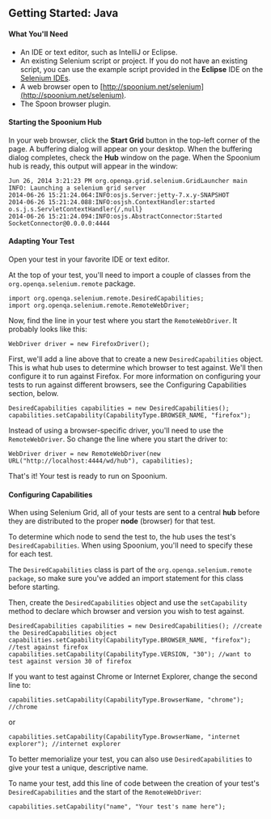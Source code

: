 ## Getting Started: Java

#### What You'll Need

- An IDE or text editor, such as IntelliJ or Eclipse. 
- An existing Selenium script or project. If you do not have an existing script, you can use the example script provided in the **Eclipse** IDE on the [Selenium IDEs](http://spoonium.net/ides). 
- A web browser open to [http://spoonium.net/selenium](http://spoonium.net/selenium).
- The Spoon browser plugin. 

#### Starting the Spoonium Hub

In your web browser, click the **Start Grid** button in the top-left corner of the page. A buffering dialog will appear on your desktop. When the buffering dialog completes, check the **Hub** window on the page. When the Spoonium hub is ready, this output will appear in the window: 

	Jun 26, 2014 3:21:23 PM org.openqa.grid.selenium.GridLauncher main
	INFO: Launching a selenium grid server
	2014-06-26 15:21:24.064:INFO:osjs.Server:jetty-7.x.y-SNAPSHOT
	2014-06-26 15:21:24.088:INFO:osjsh.ContextHandler:started o.s.j.s.ServletContextHandler{/,null}
	2014-06-26 15:21:24.094:INFO:osjs.AbstractConnector:Started SocketConnector@0.0.0.0:4444

#### Adapting Your Test

Open your test in your favorite IDE or text editor.

At the top of your test, you'll need to import a couple of classes from the `org.openqa.selenium.remote` package.

	import org.openqa.selenium.remote.DesiredCapabilities;
	import org.openqa.selenium.remote.RemoteWebDriver;

Now, find the line in your test where you start the `RemoteWebDriver`. It probably looks like this:

	WebDriver driver = new FirefoxDriver();

First, we'll add a line above that to create a new `DesiredCapabilities` object. This is what hub uses to determine which browser to test against. We'll then configure it to run against Firefox. For more information on configuring your tests to run against different browsers, see the Configuring Capabilities section, below.

	DesiredCapabilities capabilities = new DesiredCapabilities();
	capabilities.setCapability(CapabilityType.BROWSER_NAME, "firefox");

Instead of using a browser-specific driver, you'll need to use the `RemoteWebDriver`. So change the line where you start the driver to:

	WebDriver driver = new RemoteWebDriver(new URL("http://localhost:4444/wd/hub"), capabilities);

That's it! Your test is ready to run on Spoonium.

#### Configuring Capabilities

When using Selenium Grid, all of your tests are sent to a central **hub** before they are distributed to the proper **node** (browser) for that test.

To determine which node to send the test to, the hub uses the test's `DesiredCapabilities`. When using Spoonium, you'll need to specify these for each test.

The `DesiredCapabilities` class is part of the `org.openqa.selenium.remote package`, so make sure you've added an import statement for this class before starting.

Then, create the `DesiredCapabilities` object and use the `setCapability` method to declare which browser and version you wish to test against.

	DesiredCapabilities capabilities = new DesiredCapabilities(); //create the DesiredCapabilities object
	capabilities.setCapability(CapabilityType.BROWSER_NAME, "firefox"); //test against firefox
	capabilities.setCapability(CapabilityType.VERSION, "30"); //want to test against version 30 of firefox

If you want to test against Chrome or Internet Explorer, change the second line to:

	capabilities.setCapability(CapabilityType.BrowserName, "chrome"); //chrome

or

	capabilities.setCapability(CapabilityType.BrowserName, "internet explorer"); //internet explorer

To better memorialize your test, you can also use `DesiredCapabilities` to give your test a unique, descriptive name.

To name your test, add this line of code between the creation of your test's `DesiredCapabilities` and the start of the `RemoteWebDriver`:

	capabilities.setCapability("name", "Your test's name here");
